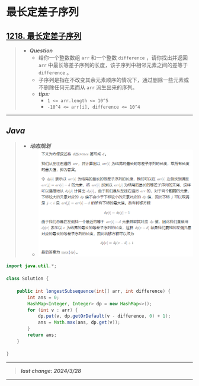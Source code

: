 # 最长定差子序列

## [1218. 最长定差子序列](https://leetcode.cn/problems/longest-arithmetic-subsequence-of-given-difference/)

> - ***Question***
>   - 给你一个整数数组 `arr` 和一个整数 `difference` ，请你找出并返回 `arr` 中最长等差子序列的长度，该子序列中相邻元素之间的差等于 `difference` 。
>   - 子序列是指在不改变其余元素顺序的情况下，通过删除一些元素或不删除任何元素而从 `arr` 派生出来的序列。
>   - ***tips:***
>     - `1 <= arr.length <= 10^5`
>     - `-10^4 <= arr[i], difference <= 10^4`

---

## *Java*

> - ***动态规划***
>   - ![image](./images/最长定差子序列.png)

```java
import java.util.*;

class Solution {

    public int longestSubsequence(int[] arr, int difference) {
        int ans = 0;
        HashMap<Integer, Integer> dp = new HashMap<>();
        for (int v : arr) {
            dp.put(v, dp.getOrDefault(v - difference, 0) + 1);
            ans = Math.max(ans, dp.get(v));
        }
        return ans;
    }

}
```

---

> ***last change: 2024/3/28***

---
